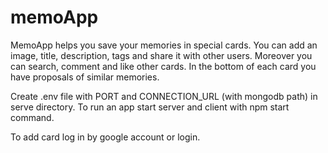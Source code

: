 # memoApp

MemoApp helps you save your memories in special cards. You can add an image, title, description, tags and share it with other users. Moreover you can search, comment and like other cards. In the bottom of each card you have proposals of similar memories.

Create .env file with PORT and CONNECTION_URL (with mongodb path) in serve directory.
To run an app start server and client with npm start command.

To add card log in by google account or login.
